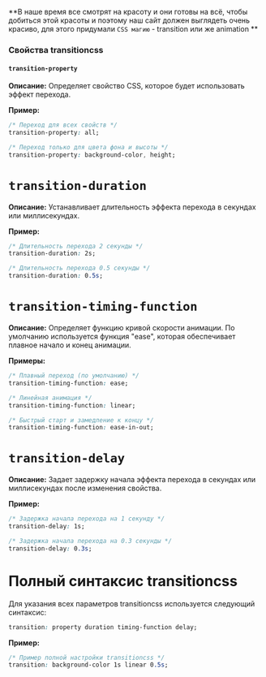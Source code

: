 **В наше время все смотрят на красоту и они готовы на всё, чтобы добиться этой красоты и поэтому наш сайт должен выглядеть очень красиво, для этого придумали `CSS магию` - transition или же animation **

### Свойства transitioncss

#### `transition-property`
**Описание:** Определяет свойство CSS, которое будет использовать эффект перехода. 

**Пример:**
```css
/* Переход для всех свойств */
transition-property: all;

/* Переход только для цвета фона и высоты */
transition-property: background-color, height;
```


# `transition-duration`

**Описание:** Устанавливает длительность эффекта перехода в секундах или миллисекундах.

**Пример:**

```css
/* Длительность перехода 2 секунды */
transition-duration: 2s;

/* Длительность перехода 0.5 секунды */
transition-duration: 0.5s;
```

# `transition-timing-function`

**Описание:** Определяет функцию кривой скорости анимации. По умолчанию используется функция "ease", которая обеспечивает плавное начало и конец анимации.

**Примеры:**

```css
/* Плавный переход (по умолчанию) */
transition-timing-function: ease;

/* Линейная анимация */
transition-timing-function: linear;

/* Быстрый старт и замедление к концу */
transition-timing-function: ease-in-out;
```

# `transition-delay`

**Описание:** Задает задержку начала эффекта перехода в секундах или миллисекундах после изменения свойства.

**Пример:**

```css
/* Задержка начала перехода на 1 секунду */
transition-delay: 1s;

/* Задержка начала перехода на 0.3 секунды */
transition-delay: 0.3s;
```

# Полный синтаксис transitioncss

Для указания всех параметров transitioncss используется следующий синтаксис:

```css
transition: property duration timing-function delay;
```

**Пример:**

```css
/* Пример полной настройки transitioncss */
transition: background-color 1s linear 0.5s;
```

